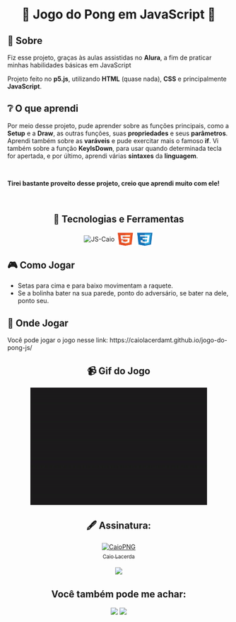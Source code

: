 <h1 align=center>🏓 Jogo do Pong em JavaScript 🏓</h1>

<h2> 📌 Sobre <br></h2>
<p>Fiz esse projeto, graças às aulas assistidas no <b>Alura</b>, a fim de praticar minhas habilidades básicas em JavaScript</p>
<p>Projeto feito no <b>p5.js</b>, utilizando <b>HTML</b> (quase nada), <b>CSS</b> e principalmente <b>JavaScript</b>.</p>

<h2> ❔ O que aprendi </h2>
<p>Por meio desse projeto, pude aprender sobre as funções principais, como a <b>Setup</b> e a <b>Draw</b>, as outras funções, suas <b>propriedades</b> e seus <b>parâmetros</b>. Aprendi também sobre as <b>varáveis</b> e pude exercitar mais o famoso <b>if</b>. Vi também sobre a função <b>KeyIsDown</b>, para usar quando determinada tecla for apertada, e por último, aprendi várias <b>sintaxes</b> da <b>linguagem</b>.</p><br>
<p><b> Tirei bastante proveito desse projeto, creio que aprendi muito com ele!</b> </p><br>

<div align="center">
<h2> 🔧 Tecnologias e Ferramentas </h2>
<img align="center" alt="JS-Caio" height="30" width="40" src="https://cdn.jsdelivr.net/gh/devicons/devicon/icons/javascript/javascript-plain.svg"/>
<img align="center" alt="Caio-HTML" height="30" width="40" src="https://raw.githubusercontent.com/devicons/devicon/master/icons/html5/html5-original.svg">
<img align="center" alt="Caio-CSS" height="30" width="40" src="https://raw.githubusercontent.com/devicons/devicon/master/icons/css3/css3-original.svg">
</div> 

##

<h2> 🎮 Como Jogar </h2>
<div>
  <ul>
    <li>Setas para cima e para baixo movimentam a raquete.</li>
    <li>Se a bolinha bater na sua parede, ponto do adversário, se bater na dele, ponto seu.</li>
  <ul>
 </div>
    
 <h2> 🔗 Onde Jogar </h2>
    <p> Você pode jogar o jogo nesse link: https://caiolacerdamt.github.io/jogo-do-pong-js/ </p>

##

<div align="center">
  <h2> 📹 Gif do Jogo </h2>
  <img width="400" src="https://github.com/caiolacerdamt/jogo-do-pong-js/blob/main/gif%20jogo%20pong.gif?raw=true">
    </div>
  
 <div align="center">
  <h2> 🖋 Assinatura: </h2>
  <a href="https://github.com/caiolacerdamt"><img align="center" alt="CaioPNG" width="140" src="https://user-images.githubusercontent.com/122616615/225480551-032ab453-4f73-4978-b666-9432ba0e68ba.jpeg"><br><sub align="center">Caio Lacerda</sub>
  </a><br><br>
  <a href="https://github.com/caiolacerdamt"><img src="https://img.shields.io/badge/GitHub-100000?style=for-the-badge&logo=github&logoColor=white"></a>
  </div>
  
  <div align="center">
    <h2> Você também pode me achar: </h2>
<a href= https://www.linkedin.com/in/caiolacerdamt/><img src="https://img.shields.io/badge/LinkedIn-0077B5?style=for-the-badge&logo=linkedin&logoColor=white"></a>
 <a href="https://instagram.com/caiolmt" target="_blank"><img src="https://img.shields.io/badge/-Instagram-%23E4405F?style=for-the-badge&logo=instagram&logoColor=white" target="_blank"></a>
</div>	
